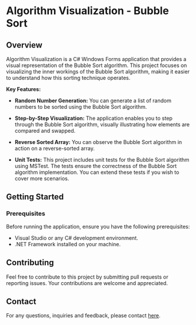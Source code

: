 # Algorithm Visualization - Bubble Sort

## Overview

Algorithm Visualization is a C# Windows Forms application that provides a visual representation of the Bubble Sort algorithm. This project focuses on visualizing the inner workings of the Bubble Sort algorithm, making it easier to understand how this sorting technique operates.

**Key Features:**

- **Random Number Generation:** You can generate a list of random numbers to be sorted using the Bubble Sort algorithm.

- **Step-by-Step Visualization:** The application enables you to step through the Bubble Sort algorithm, visually illustrating how elements are compared and swapped.

- **Reverse Sorted Array:** You can observe the Bubble Sort algorithm in action on a reverse-sorted array.
  
- **Unit Tests:**
This project includes unit tests for the Bubble Sort algorithm using MSTest. The tests ensure the correctness of the Bubble Sort algorithm implementation. You can extend these tests if you wish to cover more scenarios.

## Getting Started

### Prerequisites

Before running the application, ensure you have the following prerequisites:

- Visual Studio or any C# development environment.
- .NET Framework installed on your machine.

## Contributing

Feel free to contribute to this project by submitting pull requests or reporting issues. Your contributions are welcome and appreciated.

## Contact

For any  questions, inquiries and feedback, please contact [here](mailto:kalyandangi@outlook.com?subject=Feedback%20on%20Algorithm%20Visualization). 

